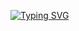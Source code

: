 [![Typing SVG](https://readme-typing-svg.demolab.com?font=Google+Sans+Code&size=30&duration=2000&pause=1000&color=00FF00&vCenter=true&multiline=true&repeat=false&width=845&height=200&lines=gi0yis%40github%3Aperfil%24+Bienvenido+a+mi+perfil...;%3E+Cargando+informaci%C3%B3n...;%3E+Hola%2C+soy+Giovanni.+%C2%A1Explora+mis+proyectos!;%3E+Desliza+para+saber+m%C3%A1s+de+mi+%E2%AC%87%EF%B8%8F;gi0yis%40github%3Aperfil%24+)](https://git.io/typing-svg)

